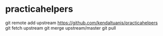 # practicahelpers

git remote add upstream https://github.com/kendaltuanis/practicahelpers
git fetch upstream
git merge upstream/master
git pull

